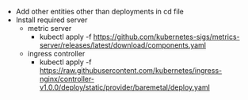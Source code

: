 
- Add other entities other than deployments in cd file 
- Install required server 
  - metric server 
    - kubectl apply -f https://github.com/kubernetes-sigs/metrics-server/releases/latest/download/components.yaml
  - ingress controller
    - kubectl apply -f https://raw.githubusercontent.com/kubernetes/ingress-nginx/controller-v1.0.0/deploy/static/provider/baremetal/deploy.yaml
